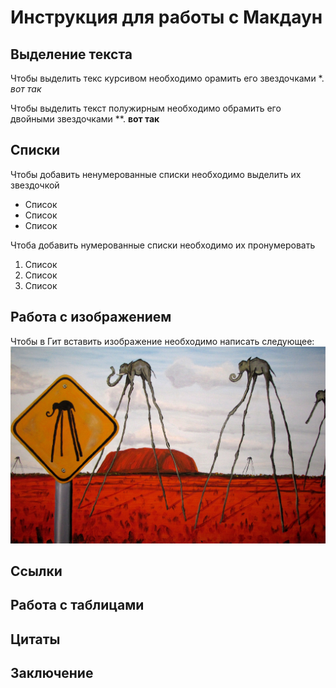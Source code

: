 # Инструкция для работы с Макдаун

## Выделение текста
Чтобы выделить текс курсивом необходимо орамить его звездочками *. *вот так*

Чтобы выделить текст полужирным необходимо обрамить его двойными звездочками **. **вот так**

## Cписки
Чтобы добавить ненумерованные списки необходимо выделить их звездочкой
* Cписок
* Cписок
* Cписок

Чтоба добавить нумерованные списки необходимо их пронумеровать
1. Cписок
2. Список
3. Cписок


## Работа с изображением
Чтобы в Гит вставить изображение необходимо написать следующее:
![Это постер на основе картины Дали](%D0%BA%D0%B0%D1%80%D1%82%D0%B8%D0%BD%D0%B0.jpeg)
## Ссылки

## Работа с таблицами

## Цитаты

## Заключение